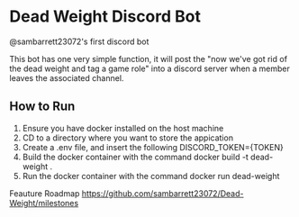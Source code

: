 # Dead Weight Discord Bot 

@sambarrett23072's first discord bot

This bot has one very simple function, it will post the "now we've got rid of the dead weight and tag a game role" into a discord server when a member leaves the associated channel.

## How to Run
1. Ensure you have docker installed on the host machine 
2. CD to a directory where you want to store the appication 
3. Create a .env file, and insert the following DISCORD_TOKEN={TOKEN}
4. Build the docker container with the command docker build -t dead-weight .
5. Run the docker container with the command docker run dead-weight

Feauture Roadmap 
https://github.com/sambarrett23072/Dead-Weight/milestones
